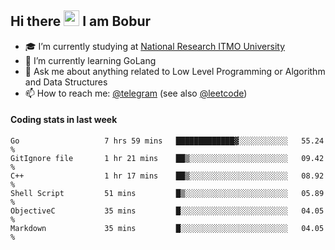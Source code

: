 ## Hi there <img src="https://media.giphy.com/media/hvRJCLFzcasrR4ia7z/giphy.gif" width="25px"> I am Bobur

- :mortar_board: I’m currently studying at [National Research ITMO University](https://itmo.ru/)
- :seedling: I’m currently learning GoLang
- :speech_balloon: Ask me about anything related to Low Level Programming or Algorithm and Data Structures
- :mailbox: How to reach me: [@telegram](https://t.me/bobur_zakirov) (see also [@leetcode](https://leetcode.com/insanis/))      

#### Coding stats in last week

<!--START_SECTION:waka-->

```text
Go                   7 hrs 59 mins   █████████████▓░░░░░░░░░░░   55.24 %
GitIgnore file       1 hr 21 mins    ██▒░░░░░░░░░░░░░░░░░░░░░░   09.42 %
C++                  1 hr 17 mins    ██▒░░░░░░░░░░░░░░░░░░░░░░   08.92 %
Shell Script         51 mins         █▒░░░░░░░░░░░░░░░░░░░░░░░   05.89 %
ObjectiveC           35 mins         █░░░░░░░░░░░░░░░░░░░░░░░░   04.05 %
Markdown             35 mins         █░░░░░░░░░░░░░░░░░░░░░░░░   04.05 %
```

<!--END_SECTION:waka-->
